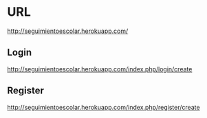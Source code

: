 # URL
http://seguimientoescolar.herokuapp.com/

## Login
http://seguimientoescolar.herokuapp.com/index.php/login/create 

## Register
http://seguimientoescolar.herokuapp.com/index.php/register/create 